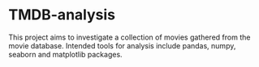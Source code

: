 # TMDB-analysis
This project aims to investigate a collection of movies gathered from the movie database. Intended tools for analysis include pandas, numpy, seaborn and matplotlib packages.
